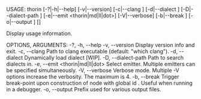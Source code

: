 USAGE:
  thorin [-?|-h|--help] [-v|--version] [-c|--clang <clang>] [-d|--dialect <dialect>] [-D|--dialect-path <path>] [-e|--emit <thorin|md|ll|dot>] [-V|--verbose] [-b|--break <gid>] [-o|--output <prefix>] [<file>]

Display usage information.

OPTIONS, ARGUMENTS:
  -?, -h, --help
  -v, --version           Display version info and exit.
  -c, --clang <clang>     Path to clang executable (default: "which clang").
  -d, --dialect <dialect> Dynamically load dialect [WIP].
  -D, --dialect-path <path>
                          Path to search dialects in.
  -e, --emit <thorin|md|ll|dot>
                          Select emitter. Multiple emitters can be specified simultaneously.
  -V, --verbose           Verbose mode. Multiple -V options increase the verbosity. The maximum is 4.
  -b, --break <gid>       Trigger break-point upon construction of node with global id <gid>. Useful when running in a debugger.
  -o, --output <prefix>   Prefix used for various output files.
